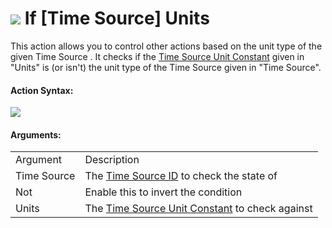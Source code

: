 #  ![](https://gms.magecorn.com/Manual/assets/Images/Scripting_Reference/Drag_And_Drop/Reference/Time_Sources/Action_Icons/If_Units.png) If \[Time Source\] Units

This action allows you to control other actions based on the unit type
of the given Time Source . It checks if the [Time Source Unit
Constant](../../../../GameMaker_Language/GML_Reference/Time_Sources/Time_Source_Units)
given in "Units" is (or isn't) the unit type of the Time Source given in
"Time Source".

#### Action Syntax:

  
![](https://gms.magecorn.com/Manual/assets/Images/Scripting_Reference/Drag_And_Drop/Reference/Time_Sources/Action_Syntax/If_TS_Units.png)  

#### Arguments:

|             |                                                                                                                                     |
|-------------|-------------------------------------------------------------------------------------------------------------------------------------|
| Argument    | Description                                                                                                                         |
| Time Source | The [Time Source ID](../../../../GameMaker_Language/GML_Reference/Time_Sources/time_source_create) to check the state of        |
| Not         | Enable this to invert the condition                                                                                                 |
| Units       | The [Time Source Unit Constant](../../../../GameMaker_Language/GML_Reference/Time_Sources/Time_Source_Units) to check against   |
